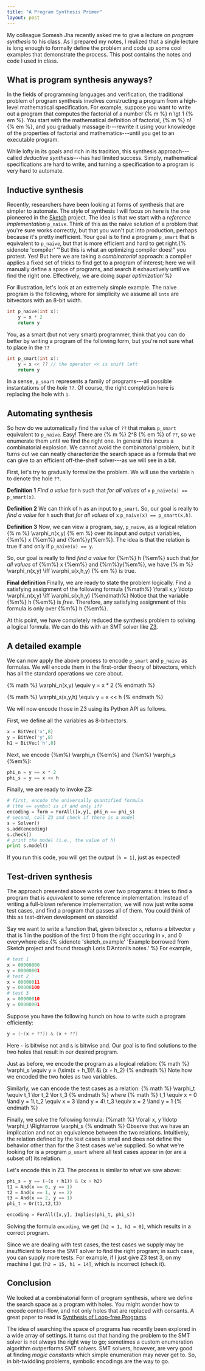 ```yaml
---
title: "A Program Synthesis Primer"
layout: post
---
```


My colleague Somesh Jha recently asked me to give a lecture on *program synthesis* to his class.
As I prepared my notes, I realized that a single lecture is long enough to formally define the problem and code up some cool examples
that demonstrate the process.
This post contains the notes and code I used in class.

## What is program synthesis anyways?

In the fields of programming languages and verification,
the traditional problem of program synthesis involves
constructing a program from a high-level mathematical specification.
For example, suppose you want to write out a program 
that computes the factorial of a number {% m %} n \gt 1 {% em %}.
You start with the mathematical definition of factorial,
{% m %} n! {% em %}, and you gradually massage 
it---rewrite it using your knowledge of the properties of
factorial and mathematics---until you get to an executable program.

While lofty in its goals and rich in its tradition, this synthesis approach---called *deductive synthesis*---has had limited success.
Simply, mathematical specifications are hard to write,
and turning a specification to a program is very hard to automate.

## Inductive synthesis

Recently, researchers have been looking at forms
of synthesis that are simpler to automate.
The style of synthesis I will focus on here is
the one pioneered in the [Sketch](https://people.csail.mit.edu/asolar/papers/thesis.pdf) project.
The idea is that we start with a *reference implementation* ```p_naive```.
Think of this as the naive solution of a problem
that you're sure works correctly, but that you won't put into production, perhaps because it's pretty inefficient.
Your goal is to find a program ```p_smart```
that is equivalent to ```p_naive```,
but that is more efficient and hard to get right.{% sidenote 'compiler' '"But this is what an optimizing compiler does!" you protest. Yes! But here we are taking a *combinatorial* approach: a compiler applies a fixed set of tricks to find get to a program of interest; here we will manually define a space of programs, and search it exhaustively until we find the right one. Effectively, we are doing *super optimization*'%}


For illustration, let's look at an extremely simple example.
The naive program is the following,
where for simplicity we assume all ```ints``` are bitvectors with an 8-bit width.

``` c
int p_naive(int x):
    y = x * 2
    return y
```
You, as a smart (but not very smart) programmer, think
that you can do better by writing a program of the following
form, but you're not sure what to place in the ```??```

``` c
int p_smart(int x):
    y = x << ?? // the operator << is shift left
    return y
```
In a sense, ```p_smart``` represents a family
of programs---all possible instantations of the *hole* ```??```.
Of course, the right completion here is replacing
the hole with ```1```.

## Automating synthesis

So how do we automatically find the value of ```??```
that makes ```p_smart``` equivalent to ```p_naive```.
Easy! There are {% m %} 2^8 {% em %} of ```??```, so we enumerate
them until we find the right one.
In general this incurs a combinatorial explosion.
We cannot avoid the combinatorial problem,
but it turns out we can neatly characterize the
search space as a formula that we can give to an efficient
off-the-shelf solver---as we will see in a bit.

First, let's try to gradually formalize the problem.
We will use the variable ````h````
to denote the hole ```??```.

**Definition 1** *Find a value* for ```h```
such that *for all values* of ```x```
```p_naive(x) == p_smart(x)```.

**Definition 2**  We can think of ```h``` as
an input to ```p_smart```.
So, our goal is really to
*find a value* for ```h```
such that *for all values* of ```x```
```p_naive(x) == p_smart(x,h)```.

**Definition 3** Now, we can view a program, say, ```p_naive```,
as a logical relation {% m %} \varphi_n(x,y) {% em %}
over its input and output variables, {%m%} x {%em%} and {%m%}y{%em%}.
The idea is that the relation is true if and only
if ```p_naive(x) == y```.

So, our goal is really to find 
*find a value* for {%m%} h {%em%}
such that *for all values* of  {%m%} x {%em%} and {%m%}y{%em%},
we have 
{% m %} \varphi_n(x,y) \iff \varphi_s(x,h,y) {% em %}
is true.

**Final definition**
Finally, we are ready to state the problem logically.
Find a satisfying assignment of the following formula
{%math%} 
\forall x,y \ldotp \varphi_n(x,y) \iff \varphi_s(x,h,y) 
{%endmath%}
Notice that the variable {%m%} h {%em%} 
is *free*. Therefore, any satisfying assignment
of this formula is only over {%m%} h {%em%}.

At this point, we have completely 
reduced the synthesis problem to solving a logical 
formula. We can do this with an SMT solver like [Z3](https://github.com/Z3Prover/z3).

## A detailed example

We can now apply the above
process to encode ```p_smart``` and ```p_naive``` as formulas.
We will encode them in the first-order theory of bitvectors,
which has all the standard operations we care about.

{% math %}
\varphi_n(x,y) \equiv y = x * 2
{% endmath %}

{% math %}
\varphi_s(x,y,h) \equiv y = x << h
{% endmath %}

We will now encode those in Z3
using its Python API
as follows.

First, we define all the variables
as 8-bitvectors.

```python
x = BitVec('x',8)
y = BitVec('y',8)
h1 = BitVec('h',8)
```

Next, we encode {%m%} \varphi_n {%em%} and {%m%} \varphi_s {%em%}:
```python
phi_n = y == x * 2
phi_s = y == x << h
```

Finally, we are ready to invoke Z3:

```python
# first, encode the universally quantified formula
# (the == symbol is if and only if)
encoding = form = ForAll([x,y], phi_n == phi_s)
# second, call Z3 and check if there is a model
s = Solver()
s.add(encoding)
s.check()
# print the model (i.e., the value of h)
print s.model()
```

If you run this code, you will get the output ```[h = 1]```,
just as expected!

## Test-driven synthesis

The approach presented above works over two programs:
it tries to find a program that is *equivalent* to 
some reference implementation.
Instead of writing a full-blown reference implementation,
we will now just write some test cases,
and find a program that passes all of them.
You could think of this as test-driven development on steroids!

Say we want to write a function that, given 
bitvector ```x```, returns a bitvector ```y``` that is 1  in the 
position of the first 0 from the right occuring in ```x```, and 0 everywhere else.{% sidenote 'sketch_example' 'Example borrowed from Sketch project and found through Loris D’Antoni’s notes.' %}
For example, 
``` python
# test 1
x = 00000000
y = 00000001
# test 2
x = 00000011
y = 00000100
# test 3
x = 00000010
y = 00000001
```

Suppose you have the following hunch on how to write
such a program efficiently:
```c
y = (~(x + ??)) & (x + ??)
```
Here ```~``` is bitwise not and ```&``` is bitwise and.
Our goal is to find solutions to the two holes
that result in our desired program.

Just as before, we encode the program as a logical relation:
{% math %}
\varphi_s \equiv y = (\sim(x + h_1))\ \&\ (x + h_2) 
{% endmath %}
Note how we encoded the two holes as two variables.

Similarly, we can encode the test cases as a relation:
{% math %}
\varphi_t \equiv  t_1 \lor t_2 \lor t_3
{% endmath %}
where
{% math %}
t_1 \equiv x = 0 \land y = 1\\
t_2 \equiv x = 3 \land y = 4\\
t_3 \equiv x = 2 \land y = 1
{% endmath %}

Finally, we solve the following formula:
{%math %}
\forall x, y \ldotp \varphi_t \Rightarrow \varphi_s
{% endmath %}
Observe that we have an implication and not an equivalence
between the two relations.
Intuitively, the relation defined by the test cases
is small and does not define the behavior other than for 
the 3 test cases we've supplied.
So what we're looking for is a program ```p_smart```
where all 
test cases appear in (or are a subset of) its relation.

Let's encode this in Z3.
The process is similar to what we saw above:

```python
phi_s = y == (~(x + h1)) & (x + h2)
t1 = And(x == 0, y == 1)
t2 = And(x == 1, y == 2)
t3 = And(x == 2, y == 1)
phi_t = Or(t1,t2,t3)

encoding = ForAll([x,y], Implies(phi_t, phi_s))
```

Solving the formula ```encoding```,
we get ```[h2 = 1, h1 = 0]```, which results in a correct program.

Since we are dealing with test cases, 
the test cases we supply may be insufficient to force the SMT
solver to find the right program; in such case,
you can supply more tests.
For example, if I just give Z3 test 3, on my machine I get 
```[h2 = 15, h1 = 14]```, which is incorrect (check it).

## Conclusion
We looked at a combinatorial form of program synthesis, where we define the search space as a program with holes. 
You might wonder how to encode control-flow, and not only holes that
are replaced with consants. A great paper to read is [Synthesis of Loop-free Programs](http://www.csl.sri.com/users/tiwari/papers/pldi2011-bitvector.pdf).

The idea of searching the space of programs has recently
been explored in a wide array of settings. It turns out 
that handing the problem to the SMT solver is not always the right
way to go; sometimes a custom enumeration algorithm outperforms
SMT solvers. SMT solvers, however, are very good at finding
*magic constants* which simple enumeration may never get to.
So, in bit-twiddling problems, symbolic encodings are the way to go.

